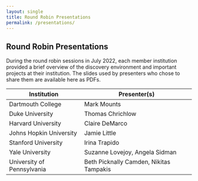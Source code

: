 ```yaml
---
layout: single
title: Round Robin Presentations
permalink: /presentations/
---
```

## Round Robin Presentations
During the round robin sessions in July 2022, each member institution provided a brief overview of the discovery environment and important projects at their institution. The slides used by presenters who chose to share them are available here as PDFs.

| Institution | Presenter(s) |
|---|---|
| Dartmouth College | Mark Mounts |
| Duke University | Thomas Chrichlow |
| Harvard University | Claire DeMarco |
| Johns Hopkin University | Jamie Little |
| Stanford University | Irina Trapido |
| Yale University | Suzanne Lovejoy, Angela Sidman|
| University of Pennsylvania | Beth Picknally Camden, Nikitas Tampakis|

